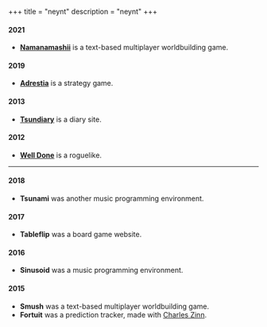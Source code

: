 +++
title = "neynt"
description = "neynt"
+++

#### 2021

- [**Namanamashii**](https://namanamashii.neynt.ca/) is a text-based
  multiplayer worldbuilding game.

#### 2019

- [**Adrestia**](https://adrestia.neynt.ca/) is a strategy game.

#### 2013

- [**Tsundiary**](https://www.tsundiary.com/) is a diary site.

#### 2012

- [**Well Done**](https://github.com/neynt/well-done) is a roguelike.

---

#### 2018

- **Tsunami** was another music programming environment.

#### 2017

- **Tableflip** was a board game website.

#### 2016

- **Sinusoid** was a music programming environment.

#### 2015

- **Smush** was a text-based multiplayer worldbuilding game.
- **Fortuit** was a prediction tracker, made with [Charles Zinn](http://charleszinn.ca/).
